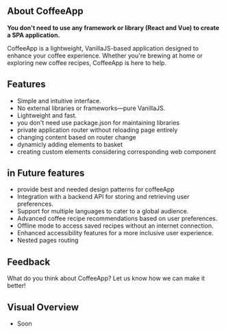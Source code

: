## About CoffeeApp

**You don't need to use any framework or library (React and Vue) to create a SPA application.**

CoffeeApp is a lightweight, VanillaJS-based application designed to enhance your coffee experience. Whether you're brewing at home or exploring new coffee recipes, CoffeeApp is here to help.

## Features

- Simple and intuitive interface.
- No external libraries or frameworks—pure VanillaJS.
- Lightweight and fast.
- you don't need use package.json for maintaining libraries
- private application router without reloading page entirely
- changing content based on router change
- dynamicly adding elements to basket
- creating custom elements considering corresponding web component

## in Future features

- provide best and needed design patterns for coffeeApp
- Integration with a backend API for storing and retrieving user preferences.
- Support for multiple languages to cater to a global audience.
- Advanced coffee recipe recommendations based on user preferences.
- Offline mode to access saved recipes without an internet connection.
- Enhanced accessibility features for a more inclusive user experience.
- Nested pages routing

## Feedback

What do you think about CoffeeApp? Let us know how we can make it better!

## Visual Overview

- Soon
